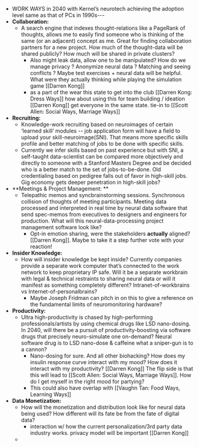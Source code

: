 - WORK WAYS in 2040 with Kernel’s neurotech achieving the adoption level same as that of PCs in 1990s---
- **Collaboration:**
    - A search engine that indexes thought-relations like a PageRank of thoughts, allows me to easily find someone who is thinking of the same (or an adjacent) concept as me. Great for finding collaboration partners for a new project. How much of the thought-data will be shared publicly? How much will be shared in private clusters?
        - Also might leak data, allow one to be manipulated? How do we manage privacy ? Anonymize neural data ? Matching and seeing conflicts ? Maybe test exercises + neural data will be helpful. What were they actually thinking while playing the simulation game [[Darren Kong]]
        - as a part of the wear this state to get into the club [[Darren Kong: Dress Ways]] how about using this for team building / ideation [[Darren Kong]] get everyone in the same state. tie-in to [[Scott Allen: Social Ways, Marriage Ways]]
- **Recruiting:**
    - Knowledge-work recruiting based on neuroimages of certain ‘learned skill’ modules -- job application form will have a field to upload your skill-neuroimage(SNI). That means more specific skills profile and better matching of jobs to be done with specific skills.
    - Currently we infer skills based on past experience but with SNI, a self-taught data-scientist can be compared more objectively and directly to someone with a Stanford Masters Degree and be decided who is a better match to the set of jobs-to-be-done. Old credentialing based on pedigree falls out of favor in high-skill jobs. Gig economy gets deeper penetration in high-skill jobs?
- **Meetings & Project Management: **
    - Telepathic memos and syncbrainstorming sessions. Synchronous collision of thoughts of meeting participants. Meeting data processed and interpreted in real time by neural data software that send spec-memos from executives to designers and engineers for production. What will this neural-data-processing project management software look like?
        - Opt-in emotion sharing, were the stakeholders __actually__ aligned? [[Darren Kong]]. Maybe to take it a step further vote with your reaction!
- **Insider Knowledge:**
    - How will insider knowledge be kept inside? Currently companies provide a separate work computer that’s connected to the work network to keep proprietary IP safe. Will it be a separate workbrain with legal & technical restraints to sharing neural data or will it manifest as something completely different? Intranet-of-workbrains vs Internet-of-personalbrains?
        - Maybe Joseph Fridman can pitch in on this to give a reference on the fundamental limits of neuromonitoring hardware?
- **Productivity:**
    - Ultra high-productivity is chased by high-performing professionals/artists by using chemical drugs like LSD nano-dosing. In 2040, will there be a pursuit of productivity-boosting via software drugs that precisely neuro-simulate one on-demand? Neural software drug is to LSD nano-dose & caffeine what a sniper-gun is to a cannon?
        - Nano-dosing for sure. And all other biohacking? How does my insulin response curve interact with my mood? How does it interact with my productivity? [[Darren Kong]] The flip side is that this will lead to [[Scott Allen: Social Ways, Marriage Ways]]. How do I get myself in the right mood for partying? 
        - This could also have overlap with [[Vaughn Tan: Food Ways, Learning Ways]]
- **Data Monetization:**
    - How will the monetization and distribution look like for neural data being used? How different will its fate be from the fate of digital data?
        - interaction w/ how the current personalization/3rd party data industry works. privacy model will be important [[Darren Kong]]
    - 
